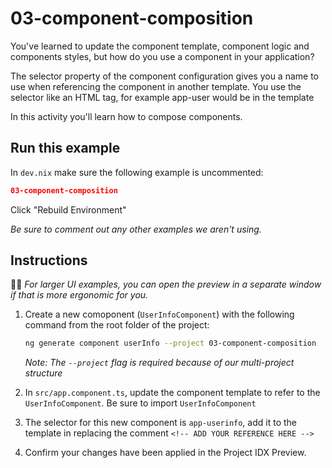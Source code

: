 # 03-component-composition

You've learned to update the component template, component logic and components styles, but how do you use a component in your application?

The selector property of the component configuration gives you a name to use when referencing the component in another template. You use the selector like an HTML tag, for example app-user would be <app-user /> in the template

In this activity you'll learn how to compose components.

## Run this example

In `dev.nix` make sure the following example is uncommented:

```json
03-component-composition
```

Click "Rebuild Environment"

_Be sure to comment out any other examples we aren't using._

## Instructions
👋🏾 _For larger UI examples, you can open the preview in a separate window if that is more ergonomic for you._

1. Create a new comoponent (`UserInfoComponent`) with the following command from the root folder of the project:
    ```bash
    ng generate component userInfo --project 03-component-composition
    ```
    _Note: The `--project` flag is required because of our multi-project structure_


1. In `src/app.component.ts`, update the component template to refer to the `UserInfoComponent`. Be sure to import `UserInfoComponent`

1. The selector for this new component is `app-userinfo`, add it to the template in replacing the comment `<!-- ADD YOUR REFERENCE HERE -->`

1. Confirm your changes have been applied in the Project IDX Preview.

